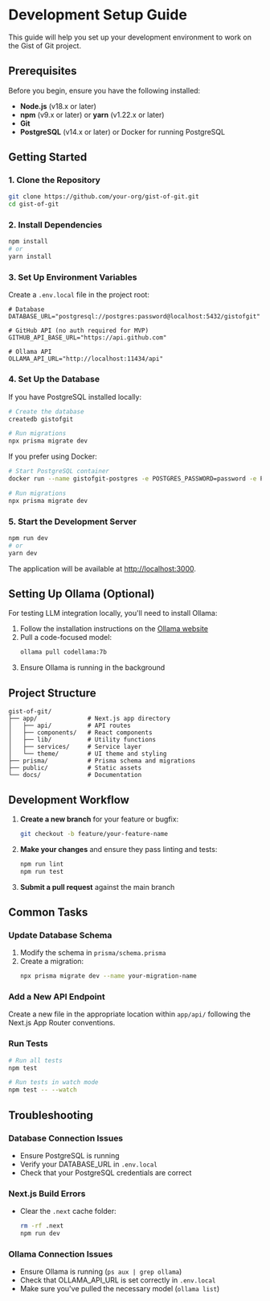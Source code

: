 # Development Setup Guide

This guide will help you set up your development environment to work on the Gist of Git project.

## Prerequisites

Before you begin, ensure you have the following installed:

- **Node.js** (v18.x or later)
- **npm** (v9.x or later) or **yarn** (v1.22.x or later)
- **Git**
- **PostgreSQL** (v14.x or later) or Docker for running PostgreSQL

## Getting Started

### 1. Clone the Repository

```bash
git clone https://github.com/your-org/gist-of-git.git
cd gist-of-git
```

### 2. Install Dependencies

```bash
npm install
# or
yarn install
```

### 3. Set Up Environment Variables

Create a `.env.local` file in the project root:

```
# Database
DATABASE_URL="postgresql://postgres:password@localhost:5432/gistofgit"

# GitHub API (no auth required for MVP)
GITHUB_API_BASE_URL="https://api.github.com"

# Ollama API
OLLAMA_API_URL="http://localhost:11434/api"
```

### 4. Set Up the Database

If you have PostgreSQL installed locally:

```bash
# Create the database
createdb gistofgit

# Run migrations
npx prisma migrate dev
```

If you prefer using Docker:

```bash
# Start PostgreSQL container
docker run --name gistofgit-postgres -e POSTGRES_PASSWORD=password -e POSTGRES_DB=gistofgit -p 5432:5432 -d postgres:14

# Run migrations
npx prisma migrate dev
```

### 5. Start the Development Server

```bash
npm run dev
# or
yarn dev
```

The application will be available at [http://localhost:3000](http://localhost:3000).

## Setting Up Ollama (Optional)

For testing LLM integration locally, you'll need to install Ollama:

1. Follow the installation instructions on the [Ollama website](https://ollama.ai)
2. Pull a code-focused model:
   ```bash
   ollama pull codellama:7b
   ```
3. Ensure Ollama is running in the background

## Project Structure

```
gist-of-git/
├── app/              # Next.js app directory
│   ├── api/          # API routes
│   ├── components/   # React components
│   ├── lib/          # Utility functions
│   ├── services/     # Service layer
│   └── theme/        # UI theme and styling
├── prisma/           # Prisma schema and migrations
├── public/           # Static assets
└── docs/             # Documentation
```

## Development Workflow

1. **Create a new branch** for your feature or bugfix:

   ```bash
   git checkout -b feature/your-feature-name
   ```

2. **Make your changes** and ensure they pass linting and tests:

   ```bash
   npm run lint
   npm run test
   ```

3. **Submit a pull request** against the main branch

## Common Tasks

### Update Database Schema

1. Modify the schema in `prisma/schema.prisma`
2. Create a migration:
   ```bash
   npx prisma migrate dev --name your-migration-name
   ```

### Add a New API Endpoint

Create a new file in the appropriate location within `app/api/` following the Next.js App Router conventions.

### Run Tests

```bash
# Run all tests
npm test

# Run tests in watch mode
npm test -- --watch
```

## Troubleshooting

### Database Connection Issues

- Ensure PostgreSQL is running
- Verify your DATABASE_URL in `.env.local`
- Check that your PostgreSQL credentials are correct

### Next.js Build Errors

- Clear the `.next` cache folder:
  ```bash
  rm -rf .next
  npm run dev
  ```

### Ollama Connection Issues

- Ensure Ollama is running (`ps aux | grep ollama`)
- Check that OLLAMA_API_URL is set correctly in `.env.local`
- Make sure you've pulled the necessary model (`ollama list`)
